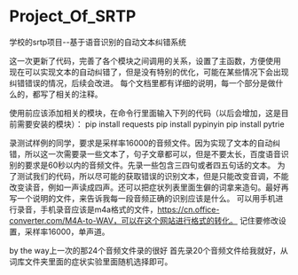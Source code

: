 # Project_Of_SRTP
学校的srtp项目--基于语音识别的自动文本纠错系统

这一次更新了代码，完善了各个模块之间调用的关系，设置了主函数，方便使用
现在可以实现文本的自动纠错了，但是没有特别的优化，可能在某些情况下会出现纠错错误的情况，后续会改进。
每个文档里都有详细的说明，每一个部分是做什么的，都写了相关的注释。

使用前应该添加相关的模块，在命令行里面输入下列的代码（以后会增加，这是目前需要安装的模块）：
pip install requests
pip install pypinyin
pip install pytrie

录测试样例的同学，要求是采样率16000的音频文件。因为实现了文本的自动纠错，所以这一次需要录一些文本了，句子文章都可以，但是不要太长，百度语音识别的要求是60秒以内的音频文件。先录一些包含三四句或者四五句话的文本。
为了测试我们的代码，所以尽可能的获取错误的识别文本，但是只能改变音调，不能改变读音，例如一声读成四声。还可以把症状列表里面生僻的词拿来造句。最好再写一个说明的文件，来告诉我每一段音频正确的识别应该是什么。
可以用手机进行录音，手机录音应该是m4a格式的文件，https://cn.office-converter.com/M4A-to-WAV，可以在这个网站进行格式的转化。
记住要修改设置，采样率16000，单声道。

by the way上一次的那24个音频文件录的很好
首先录20个音频文件给我就好，从词库文件夹里面的症状实验里面随机选择即可。
